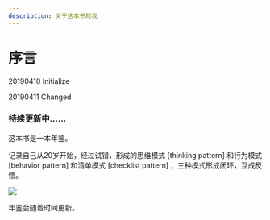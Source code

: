 ```yaml
---
description: 关于这本书和我
---
```


# 序言

20190410 Initialize

20190411 Changed

### 持续更新中......

这本书是一本年鉴。

记录自己从20岁开始，经过试错，形成的思维模式 [thinking pattern] 和行为模式 [behavior pattern] 和清单模式 [checklist pattern] ，三种模式形成闭环，互成反馈。

![](http://cdn.xranzhao.cn/20191911/1645-D.png)

年鉴会随着时间更新。

#### 

